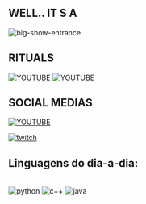 ## WELL.. IT S A


![big-show-entrance](https://user-images.githubusercontent.com/81577280/149830243-7bf36611-a89c-4142-bee6-181f54ced7da.gif)


## RITUALS
[![YOUTUBE](https://img.shields.io/badge/YouTube-FF0000?style=for-the-badge&logo=youtube&logoColor=white
)](https://www.youtube.com/watch?v=LS-e68fl_XQ)
[![YOUTUBE](https://img.shields.io/badge/YouTube-FF0000?style=for-the-badge&logo=youtube&logoColor=white
)](https://www.youtube.com/watch?v=-hIEMOGO3Go)



## SOCIAL MEDIAS

[![YOUTUBE](https://img.shields.io/badge/YouTube-FF0000?style=for-the-badge&logo=youtube&logoColor=white
)](https://www.youtube.com/watch?v=LS-e68fl_XQ)

[![twitch](https://img.shields.io/badge/Twitch-9146FF?style=for-the-badge&logo=twitch&logoColor=white
)](https://www.twitch.tv/projevy)


## Linguagens do dia-a-dia:

<div style="display: inline_block"><br/>
 <img aling="center" alt="python" src="https://img.shields.io/badge/Python-3776AB?style=for-the-badge&logo=python&logoColor=white">
<img aling="center" alt="c++" src="https://img.shields.io/badge/C%2B%2B-00599C?style=for-the-badge&logo=c%2B%2B&logoColor=white" />
<img aling="center" alt="java" src="https://img.shields.io/badge/Java-ED8B00?style=for-the-badge&logo=java&logoColor=white" />

</div>
 
